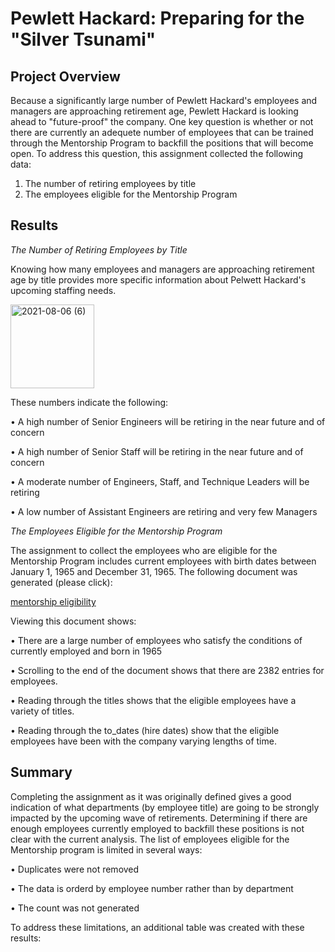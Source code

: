 # Pewlett Hackard:  Preparing for the "Silver Tsunami"

## Project Overview

Because a significantly large number of Pewlett Hackard's employees and managers are approaching retirement age, Pewlett Hackard is looking ahead to "future-proof" the company.  One key question is whether or not there are currently an adequete number of employees that can be trained through the Mentorship Program to backfill the positions that will become open. To address this question, this assignment collected the following data:

  1.  The number of retiring employees by title
  2.  The employees eligible for the Mentorship Program

## Results

_The Number of Retiring Employees by Title_

Knowing how many employees and managers are approaching retirement age by title provides more specific information about Pelwett Hackard's upcoming staffing needs.   

<img width="134" alt="2021-08-06 (6)" src="https://user-images.githubusercontent.com/84471904/128579761-bd76a443-c608-43a5-9f4f-847a73e112e5.png">

These numbers indicate the following:

•	A high number of Senior Engineers will be retiring in the near future and of concern

•	A high number of Senior Staff will be retiring in the near future and of concern

•	A moderate number of Engineers, Staff, and Technique Leaders will be retiring

•	A low number of Assistant Engineers are retiring and very few Managers

 _The Employees Eligible for the Mentorship Program_
 
 The assignment to collect the employees who are eligible for the Mentorship Program includes current employees with birth dates between January 1, 1965 and December 31, 1965. 
 The following document was generated (please click):

  [mentorship eligibility](data/mentorship_eligibility.csv)
  
  Viewing this document shows:
  
•	There are a large number of employees who satisfy the conditions of currently employed and born in 1965

•	Scrolling to the end of the document shows that there are 2382 entries for employees.  

•	Reading through the titles shows that the eligible employees have a variety of titles.

•	Reading through the to_dates (hire dates) show that the eligible employees have been with the company varying lengths of time.

 ## Summary
Completing the assignment as it was originally defined gives a good indication of what departments (by employee title) are going to be strongly impacted by the upcoming wave of retirements.  Determining if there are enough employees currently employed to backfill these positions is not clear with the current analysis.  The list of employees eligible for the Mentorship program is limited in several ways:

•	Duplicates were not removed

•	The data is orderd by employee number rather than by department

•	The count was not generated
 
 To address these limitations, an additional table was created with these results:
 
 
 
